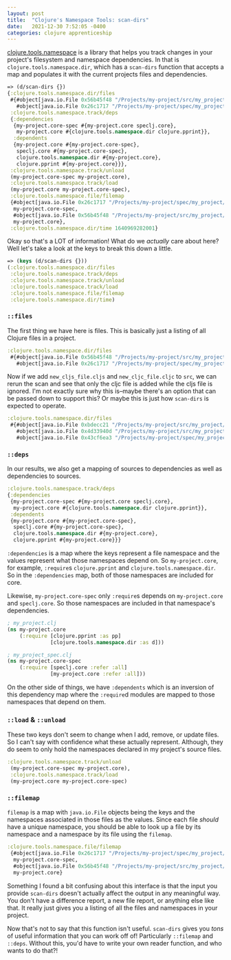 ```yaml
---
layout: post
title:  "Clojure's Namespace Tools: scan-dirs"
date:   2021-12-30 7:52:05 -0400
categories: clojure apprenticeship
---
```


[clojure.tools.namespace][clojure-tools] is a library that helps you track changes in your
project's filesystem and namespace dependencies. In that is `clojure.tools.namespace.dir`, 
which has a `scan-dirs` function that accepts a map and populates it with the current 
projects files and dependencies.

````clojure
=> (d/scan-dirs {})
{:clojure.tools.namespace.dir/files
 #{#object[java.io.File 0x56b45f48 "/Projects/my-project/src/my_project/core.clj"]
   #object[java.io.File 0x26c1717 "/Projects/my-project/spec/my_project/core_spec.clj"]},
 :clojure.tools.namespace.track/deps
 {:dependencies
  {my-project.core-spec #{my-project.core speclj.core},
   my-project.core #{clojure.tools.namespace.dir clojure.pprint}},
  :dependents
  {my-project.core #{my-project.core-spec},
   speclj.core #{my-project.core-spec},
   clojure.tools.namespace.dir #{my-project.core},
   clojure.pprint #{my-project.core}}},
 :clojure.tools.namespace.track/unload
 (my-project.core-spec my-project.core),
 :clojure.tools.namespace.track/load
 (my-project.core my-project.core-spec),
 :clojure.tools.namespace.file/filemap
 {#object[java.io.File 0x26c1717 "/Projects/my-project/spec/my_project/core_spec.clj"]
  my-project.core-spec,
  #object[java.io.File 0x56b45f48 "/Projects/my-project/src/my_project/core.clj"]
  my-project.core},
 :clojure.tools.namespace.dir/time 1640969282001}
````

Okay so that's a LOT of information! What do we _actually_ care about here? Well let's 
take a look at the keys to break this down a little.

````clojure
=> (keys (d/scan-dirs {}))
(:clojure.tools.namespace.dir/files
 :clojure.tools.namespace.track/deps
 :clojure.tools.namespace.track/unload
 :clojure.tools.namespace.track/load
 :clojure.tools.namespace.file/filemap
 :clojure.tools.namespace.dir/time)
````

### `::files`

The first thing we have here is files. This is basically just a listing of all Clojure
files in a project.

````clojure
:clojure.tools.namespace.dir/files
 #{#object[java.io.File 0x56b45f48 "/Projects/my-project/src/my_project/core.clj"]
   #object[java.io.File 0x26c1717 "/Projects/my-project/spec/my_project/core_spec.clj"]}
````

Now if we add `new_cljs_file.cljs` and `new_cljc_file.cljc` to `src`, we can rerun the scan
and see that only the cljc file is added while the cljs file is ignored. I'm not exactly sure
why this is–maybe there's an option that can be passed down to support this? Or maybe this 
is just how `scan-dirs` is expected to operate.

````clojure
:clojure.tools.namespace.dir/files
 #{#object[java.io.File 0xbdecc21 "/Projects/my-project/src/my_project/core.clj"]
   #object[java.io.File 0x4d33940d "/Projects/my-project/src/my_project/new_cljc_file.cljc"]
   #object[java.io.File 0x43cf6ea3 "/Projects/my-project/spec/my_project/core_spec.clj"]},
````

### `::deps`

In our results, we also get a mapping of sources to dependencies as well as dependencies to sources.

````clojure
:clojure.tools.namespace.track/deps
{:dependencies
 {my-project.core-spec #{my-project.core speclj.core},
  my-project.core #{clojure.tools.namespace.dir clojure.pprint}},
 :dependents
 {my-project.core #{my-project.core-spec},
  speclj.core #{my-project.core-spec},
  clojure.tools.namespace.dir #{my-project.core},
  clojure.pprint #{my-project.core}}}
````

`:dependencies` is a map where the keys represent a file namespace and the values represent what
those namespaces depend on. So `my-project.core`, for example, `:require`s `clojure.pprint` and 
`clojure.tools.namespace.dir`. So in the `:dependencies` map, both of those namespaces are included 
for core. 

Likewise, `my-project.core-spec` only `:require`s depends on `my-project.core` and `speclj.core`.
So those namespaces are included in that namespace's dependencies.

````clojure
; my_project.clj
(ns my-project.core
    (:require [clojure.pprint :as pp]
              [clojure.tools.namespace.dir :as d]))

; my_project_spec.clj
(ns my-project.core-spec
    (:require [speclj.core :refer :all]
              [my-project.core :refer :all]))
````

On the other side of things, we have `:dependents` which is an inversion of this dependency map 
where the `:require`d modules are mapped to those namespaces that depend on them.

### `::load` & `::unload`

These two keys don't seem to change when I add, remove, or update files. So I can't say with
confidence what these actually represent. Although, they do seem to only hold the namespaces
declared in my project's source files.

````clojure
:clojure.tools.namespace.track/unload
 (my-project.core-spec my-project.core),
 :clojure.tools.namespace.track/load
 (my-project.core my-project.core-spec)
````

### `::filemap`

`filemap` is a map with `java.io.File` objects being the keys and the namespaces associated in those
files as the values. Since each file _should_ have a unique namespace, you should be able to look up
a file by its namespace and a namespace by its file using the `filemap`.

````clojure
:clojure.tools.namespace.file/filemap
 {#object[java.io.File 0x26c1717 "/Projects/my-project/spec/my_project/core_spec.clj"]
  my-project.core-spec,
  #object[java.io.File 0x56b45f48 "/Projects/my-project/src/my_project/core.clj"]
  my-project.core}
````

Something I found a bit confusing about this interface is that the input you provide `scan-dirs` 
doesn't actually affect the output in any meaningful way. You don't have a difference report,
a new file report, or anything else like that. It really just gives you a listing of all the files 
and namespaces in your project.

Now that's not to say that this function isn't useful. `scan-dirs` gives you _tons_ of useful
information that you can work off of! Particularly `::filemap` and `::deps`. Without this,
you'd have to write your own reader function, and who wants to do that?!

[clojure-tools]: https://github.com/clojure/tools.namespace